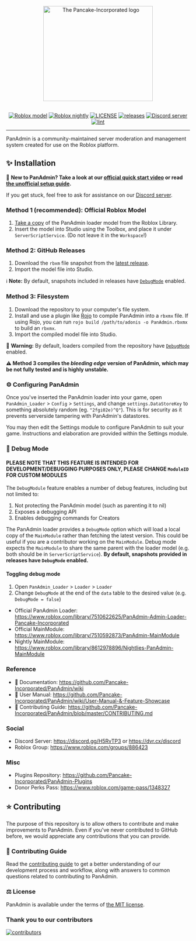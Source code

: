 <div align="center">

<img src="https://repository-images.githubusercontent.com/55325103/2bed6800-bfef-11eb-835b-99b981918623?width=300&height=260" alt="The Pancake-Incorporated logo" width="300" height="260">

<div>&nbsp;</div>

[![Roblox model](https://img.shields.io/static/v1?label=roblox&message=model&color=blue&logo=roblox&logoColor=white)](https://www.roblox.com/library/7510622625/ "The offical PanAdmin admin model.")
[![Roblox nightly](https://img.shields.io/badge/roblox-nightly-blueviolet?logo=roblox)](https://www.roblox.com/library/8612978896/ "The beta testing source code modulescript.")
[![LICENSE](https://img.shields.io/github/license/Pancake-Incorporated/PanAdmin)](https://github.com/Pancake-Incorporated/PanAdmin/blob/master/LICENSE.md "The legal LICENSE governing the usage of the admin system.")
[![releases](https://img.shields.io/github/v/release/Pancake-Incorporated/PanAdmin?label=version)](https://github.com/Pancake-Incorporated/PanAdmin/releases "Downloadable versions of the admin system.")
[![Discord server](https://img.shields.io/discord/81902207070380032?label=discord&logo=discord&logoColor=white)](https://dvr.cx/discord "A Discord server where people can discuss PanAdmin related stuff and talk.")
[![lint](https://github.com/Pancake-Incorporated/PanAdmin/actions/workflows/lint.yml/badge.svg)](https://github.com/Pancake-Incorporated/PanAdmin/actions/workflows/lint.yml "Allows to check if the code of the admin system is valid without errors.")

</div>

---

PanAdmin is a community-maintained server moderation and management system created for use on the Roblox platform.

<h2 id="install"> ✨ Installation </h2>

📢 **New to PanAdmin? Take a look at our [official quick start video](https://youtu.be/1f9x9gdxLjw) or read [the unofficial setup guide](https://devforum.roblox.com/t/1535122).**

If you get stuck, feel free to ask for assistance on our [Discord server](https://discord.gg/H5RvTP3).

### Method 1 (recommended): Official Roblox Model

1. [Take a copy](https://www.roblox.com/library/7510622625/) of the PanAdmin loader model from the Roblox Library.
2. Insert the model into Studio using the Toolbox, and place it under `ServerScriptService`. (Do not leave it in the `Workspace`!)

### Method 2: GitHub Releases

1. Download the `rbxm` file snapshot from the [latest release](https://github.com/Pancake-Incorporated/PanAdmin/releases/latest).
2. Import the model file into Studio.

ℹ️ **Note:** By default, snapshots included in releases have [`DebugMode`](#debug-mode) enabled.

### Method 3: Filesystem

1. Download the repository to your computer's file system.
2. Install and use a plugin like [Rojo](https://rojo.space/) to compile PanAdmin into a `rbxmx` file.
    If using Rojo, you can run `rojo build /path/to/adonis -o PanAdmin.rbxmx` to build an `rbxmx`.
3. Import the compiled model file into Studio.

🔐 **Warning:** By default, loaders compiled from the repository have [`DebugMode`](#debug-mode) enabled.

**⚠️ Method 3 compiles the *bleeding edge* version of PanAdmin, which may be not fully tested and is highly unstable.**

<h3 id="configuring-adonis">⚙️ Configuring PanAdmin</h3>

Once you've inserted the PanAdmin loader into your game, open `PanAdmin_Loader` > `Config` > `Settings`, and change `settings.DataStoreKey` to something absolutely random (eg. `"2fgi02e)^Q"`). This is for security as it prevents serverside tampering with PanAdmin's datastores.

You may then edit the Settings module to configure PanAdmin to suit your game. Instructions and elaboration are provided within the Settings module.

<h3 id="debug-mode">🔧 Debug Mode</h3>

#### **PLEASE NOTE THAT THIS FEATURE IS INTENDED FOR DEVELOPMENT/DEBUGGING PURPOSES ONLY, PLEASE CHANGE `ModuleID` FOR CUSTOM MODULES**
The `DebugModule` feature enables a number of debug features, including but not limited to:

1. Not protecting the PanAdmin model (such as parenting it to nil)
2. Exposes a debugging API
3. Enables debugging commands for Creators

The PanAdmin loader provides a `DebugMode` option which will load a local copy of the `MainModule` rather than fetching the latest version. This could be useful if you are a contributor working on the `MainModule`. Debug mode expects the `MainModule` to share the same parent with the loader model (e.g. both should be in `ServerScriptService`). **By default, snapshots provided in releases have `DebugMode` enabled.**

#### Toggling debug mode

1. Open `PanAdmin_Loader` > `Loader` > `Loader`
2. Change `DebugMode` at the end of the `data` table to the desired value (e.g. `DebugMode = false`)

* Official PanAdmin Loader: <https://www.roblox.com/library/7510622625/PanAdmin-Admin-Loader-Pancake-Incorporated>
* Official MainModule: <https://www.roblox.com/library/7510592873/PanAdmin-MainModule>
* Nightly MainModule: <https://www.roblox.com/library/8612978896/Nightlies-PanAdmin-MainModule>

### Reference

* 📄 Documentation: <https://github.com/Pancake-Incorporated/PanAdmin/wiki>
* 📘 User Manual: <https://github.com/Pancake-Incorporated/PanAdmin/wiki/User-Manual-&-Feature-Showcase>
* 📜 Contributing Guide: <https://github.com/Pancake-Incorporated/PanAdmin/blob/master/CONTRIBUTING.md>

### Social

* Discord Server: <https://discord.gg/H5RvTP3> or <https://dvr.cx/discord>
* Roblox Group: <https://www.roblox.com/groups/886423>

### Misc

* Plugins Repository: <https://github.com/Pancake-Incorporated/PanAdmin-Plugins>
* Donor Perks Pass: <https://www.roblox.com/game-pass/1348327>

## ⭐ Contributing

The purpose of this repository is to allow others to contribute and make improvements to PanAdmin. Even if you've never contributed to GitHub before, we would appreciate any contributions that you can provide.

### 📜 Contributing Guide

Read the [contributing guide](https://github.com/Pancake-Incorporated/PanAdmin/blob/master/CONTRIBUTING.md) to get a better understanding of our development process and workflow, along with answers to common questions related to contributing to PanAdmin.

### ⚖️ License

PanAdmin is available under the terms of [the MIT license](https://github.com/Pancake-Incorporated/PanAdmin/blob/master/LICENSE).

### Thank you to our contributors

[![contributors](https://contributors-img.web.app/image?repo=Pancake-Incorporated/PanAdmin)](https://github.com/Pancake-Incorporated/PanAdmin/graphs/contributors)

